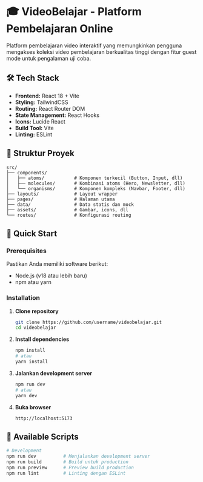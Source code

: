 # 🎓 VideoBelajar - Platform Pembelajaran Online

Platform pembelajaran video interaktif yang memungkinkan pengguna mengakses koleksi video pembelajaran berkualitas tinggi dengan fitur guest mode untuk pengalaman uji coba.

## 🛠️ Tech Stack

* **Frontend:** React 18 + Vite
* **Styling:** TailwindCSS
* **Routing:** React Router DOM
* **State Management:** React Hooks
* **Icons:** Lucide React
* **Build Tool:** Vite
* **Linting:** ESLint

## 📁 Struktur Proyek

```
src/
├── components/
│   ├── atoms/           # Komponen terkecil (Button, Input, dll)
│   ├── molecules/       # Kombinasi atoms (Hero, Newsletter, dll)
│   └── organisms/       # Komponen kompleks (Navbar, Footer, dll)
├── layouts/             # Layout wrapper
├── pages/               # Halaman utama
├── data/                # Data statis dan mock
├── assets/              # Gambar, icons, dll
└── routes/              # Konfigurasi routing
```

## 🚀 Quick Start

### Prerequisites

Pastikan Anda memiliki software berikut:
* Node.js (v18 atau lebih baru)
* npm atau yarn

### Installation

1. **Clone repository**
   ```bash
   git clone https://github.com/username/videobelajar.git
   cd videobelajar
   ```

2. **Install dependencies**
   ```bash
   npm install
   # atau
   yarn install
   ```

3. **Jalankan development server**
   ```bash
   npm run dev
   # atau
   yarn dev
   ```

4. **Buka browser**
   ```
   http://localhost:5173
   ```

## 📖 Available Scripts

```bash
# Development
npm run dev          # Menjalankan development server
npm run build        # Build untuk production
npm run preview      # Preview build production
npm run lint         # Linting dengan ESLint
```